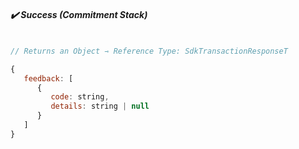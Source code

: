 ##### ✔️ Success (Commitment Stack)

```js

// Returns an Object ⇾ Reference Type: SdkTransactionResponseT

{
   feedback: [
      {
         code: string,
         details: string | null
      }
   ]
}

```